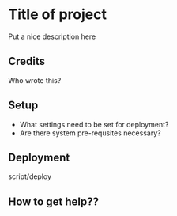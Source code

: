# Title of project

Put a nice description here

## Credits

Who wrote this?

## Setup

* What settings need to be set for deployment?
* Are there system pre-requsites necessary?

## Deployment

script/deploy

## How to get help??
